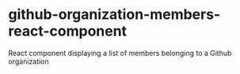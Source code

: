 # github-organization-members-react-component
React component displaying a list of members belonging to a Github organization

